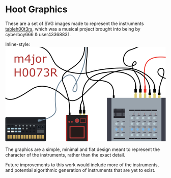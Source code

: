 # Hoot Graphics

These are a set of SVG images made to represent the instruments [tableh00t3rs](http://cyberboy666.com/tablehooters/), which was a musical project brought into being by cyberboy666 & user43368831.

Inline-style:
![Beats, brain, and bending of the sounds](majorhooter.png)

The graphics are a simple, minimal and flat design meant to represent the character of the instruments, rather than the exact detail.

Future improvements to this work would include more of the instruments, and potential algorithmic generation of instruments that are yet to exist.
